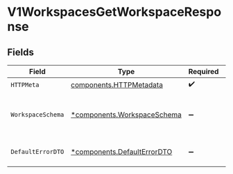 # V1WorkspacesGetWorkspaceResponse


## Fields

| Field                                                                     | Type                                                                      | Required                                                                  | Description                                                               |
| ------------------------------------------------------------------------- | ------------------------------------------------------------------------- | ------------------------------------------------------------------------- | ------------------------------------------------------------------------- |
| `HTTPMeta`                                                                | [components.HTTPMetadata](../../models/components/httpmetadata.md)        | :heavy_check_mark:                                                        | N/A                                                                       |
| `WorkspaceSchema`                                                         | [*components.WorkspaceSchema](../../models/components/workspaceschema.md) | :heavy_minus_sign:                                                        | The Workspace details have been retrieved                                 |
| `DefaultErrorDTO`                                                         | [*components.DefaultErrorDTO](../../models/components/defaulterrordto.md) | :heavy_minus_sign:                                                        | Default error response                                                    |